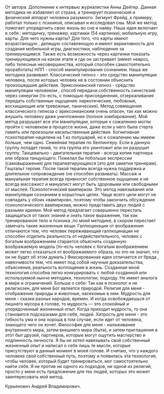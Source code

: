 От автора. Дополнение к интервью журналистки Анны Дейтер.
Данная методика не избавляет от страха, а тренирует психический и физический аппарат человека разумного. Зигмунт Фрейд ,к примеру, работал только с психикой, описывал и исследовал сны. Мой же метод помогает упорядочить свою жизнь во сне и наяву.
Наша идея включает в себя : методичку, тренажер, картинки (54 картинки), мобильную игру, карты. Для чего нужны карты? Для того, что карты имеют возрастающую , делящую составляющую и имеют вариативность для создания мобильной игры, диагностики, наблюдения за тренирующимся. Также есть возможность через картинки показать тренирующимся на каком этапе и где он застревает (имеет невроз, либо телесные несовершенства, который способен самостоятельно проработать)
НЛП - способ манипулирования сознанием. Наша же методика развивает.
Классический гипноз - это средство манипуляции человека, после которых человек не в состоянии объяснить произошедшие действия. 
Эриксонианский гипноз - средство манипуляции человеком , способ передачи собственность синестезий через синергии (то-есть, с помощью присоединения, отзеркаливания передать собственные ощущения: наркотические, любовные, восхищающие или тревожные, панические). Метод совмещения классического гипноза с эриксонианским очень опасен, так как можно внушить человеку даже уничтожение (полное зомбирование). Мой метод разрушает все эти манипуляции, которые к сожалению могли пройти с человеком в процессе жизни, даже если у него была стерта память или произошли насильственные действия.
Когнитивная психотерапия нацелена на 1 из полушарий, но к сожалению мы имеем больше, чем одно. 
Семейная терапия по Хеллингеру. Если в данную группу попадет гений, то эта группа его уничтожит или он разрушит группу. 
Танцевально - двигательная терапия - всегда копия партнера или образа танцующего. Пожелал бы побольше экспрессии (самовыражения) для терапевтирующихся (это для заметки тренерам).
Гештальт терпия. После такой терапии всегда нужна поддержка и длительное сопровождение (не способен развивать). 
Массаж и мануальная терапия всегда привносят собственное ощущение и не всегда массажист и мануалист могут быть здоровыми или свободными от мыслей. 
Психологический вампиризм. Это метод навязывания или манипуляции сознанием в корыстных целях. Чаще всего цели могут не совпадать у обоих «вампиров», поэтому чтобы закончить обсуждение психологического вампиризма, можно представить двух людей с разными идеями. Мой метод предлагает совершенно перестать защищаться от таких знаний и знать такое выражение, так как тренированное тело и психика ,по моей методике, в скором перестает замечать такие жизненные вещи. Галлюцинации от воображения отличаются тем, что человек переживающий галлюцинации не способен отделить реальность от недействительного, человек с богатым воображением старается объяснить созданную воображаемую модель (то-есть человек с богатым воображением может легко отказаться от воображаемого образа, но это не значит, что он не будет об этом думать.) Фиксированная идея отличается от бреда , навязчивости тем, что имеет под собой научные доказательства, объяснения, реальность воплощения в жизнь. Созданная мной технология способна легко конкурировать с любой созданной или используемой нынче методики, технологии, подходу. Не имеет аналога в мире и ограничений.
Больше о себе: Так как я психолог и не религиозен, для меня Бог является природой. Религия для меня - отображение природы и животные, насекомые в нем. Мудрость для меня - сказки разных народов, времен. И когда освобождаешься от лишнего мусора в голове, то мудрость — это спокойный и упорядоченный жизненный опыт. Когда приходит мудрость, то она становится подсказками для себя, людей. Хитрость для меня - это гибкость ума и она хороша в том случае, если идет от человека, знающего чего он хочет. Философия для меня - налаживание внутреннего мира, затем внешнего мира (быта), и затем приглашения в этот быт друзей, партнеров, которые могут ощутить мастерство и подлинность личности. Я бы не хотел навязывать свой собственный жизненный опыт и написал о себе лишь те мысли, которые присутствуют в данный момент в моей голове. И считаю, что у каждого человека свой собственный путь, поэтому и появилась эта технология, чтобы человек, который будет тренироваться, мог самостоятельно найти себя. Я не против ни одного из подходов, ни одной из религий, просто у меня есть предложение для тех людей, которых это может заинтересовать мой метод.

Курьянович Андрей Владимирович.
